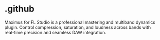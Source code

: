 # .github
Maximus for FL Studio is a professional mastering and multiband dynamics plugin. Control compression, saturation, and loudness across bands with real-time precision and seamless DAW integration.
